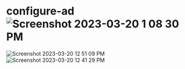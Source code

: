 # configure-ad![Screenshot 2023-03-20 1 08 30 PM](https://user-images.githubusercontent.com/127779875/226416416-eca2ac01-3a85-4400-9e5c-e39fda50f052.png)
![Screenshot 2023-03-20 12 51 09 PM](https://user-images.githubusercontent.com/127779875/226416469-9253ef5c-2776-47d4-875f-0e0ff688412c.png)
![Screenshot 2023-03-20 12 41 29 PM](https://user-images.githubusercontent.com/127779875/226416502-e6fb91fc-6f74-4b53-94b2-5a561bbde74a.png)
